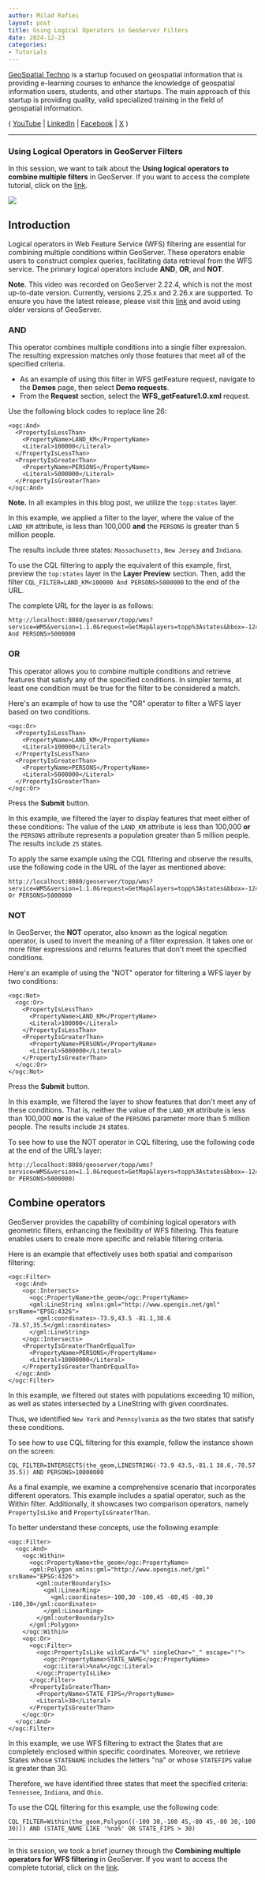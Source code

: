 ```yaml
---
author: Milad Rafiei
layout: post
title: Using Logical Operators in GeoServer Filters
date: 2024-12-23
categories:   
- Tutorials
---
```


[GeoSpatial Techno](https://www.youtube.com/@geospatialtechno) is a startup focused on geospatial information that is providing e-learning courses to enhance the knowledge of geospatial information users, students, and other startups. The main approach of this startup is providing quality, valid specialized training in the field of geospatial information. 

( [YouTube](https://www.youtube.com/@geospatialtechno)
| [LinkedIn](https://www.linkedin.com/in/geospatialtechno)
| [Facebook](https://www.facebook.com/geospatialtechno)
| [X](https://twitter.com/geospatialtechn)
)

----

### Using Logical Operators in GeoServer Filters
In this session, we want to talk about the **Using logical operators to combine multiple filters** in GeoServer. If you want to access the complete tutorial, click on the [link](https://www.youtube.com/watch?v=_9bTXVGqlcA&list=PL_ITaxp1Ob4sjk24Stboa5XbO0LGdEKbL).

[![](https://img.youtube.com/vi/_9bTXVGqlcA/0.jpg)](https://www.youtube.com/watch?v=_9bTXVGqlcA&list=PL_ITaxp1Ob4sjk24Stboa5XbO0LGdEKbL)

## Introduction
Logical operators in Web Feature Service (WFS) filtering are essential for combining multiple conditions within GeoServer. These operators enable users to construct complex queries, facilitating data retrieval from the WFS service. The primary logical operators include **AND**, **OR**, and **NOT**.

**Note.** This video was recorded on GeoServer 2.22.4, which is not the most up-to-date version. Currently, versions 2.25.x and 2.26.x are supported. To ensure you have the latest release, please visit this [link](https://geoserver.org/download/) and avoid using older versions of GeoServer.

### AND
This operator combines multiple conditions into a single filter expression. The resulting expression matches only those features that meet all of the specified criteria.

- As an example of using this filter in WFS getFeature request, navigate to the **Demos** page, then select **Demo requests**.
- From the **Request** section, select the **WFS_getFeature1.0.xml** request.

Use the following block codes to replace line 26:

	<ogc:And>
	  <PropertyIsLessThan>
	    <PropertyName>LAND_KM</PropertyName>
	    <Literal>100000</Literal>
	  </PropertyIsLessThan>
	  <PropertyIsGreaterThan>
	    <PropertyName>PERSONS</PropertyName>
	    <Literal>5000000</Literal>
	  </PropertyIsGreaterThan>
	</ogc:And>

**Note.** In all examples in this blog post, we utilize the `topp:states` layer.

In this example, we applied a filter to the layer, where the value of the `LAND_KM` attribute, is less than 100,000 **and** the `PERSONS` is greater than 5 million people.

The results include three states: `Massachusetts`, `New Jersey` and `Indiana`.


To use the CQL filtering to apply the equivalent of this example, first, preview the `top:states` layer in the **Layer Preview** section. Then, add the filter `CQL_FILTER=LAND_KM<100000 And PERSONS>5000000` to the end of the URL.

The complete URL for the layer is as follows:

	http://localhost:8080/geoserver/topp/wms?service=WMS&version=1.1.0&request=GetMap&layers=topp%3Astates&bbox=-124.73142200000001,24.955967,-66.969849,49.371735&width=768&height=330&srs=EPSG%3A4326&styles=&format=application/openlayers&CQL_FILTER=LAND_KM<100000 And PERSONS>5000000


### OR
This operator allows you to combine multiple conditions and retrieve features that satisfy any of the specified conditions. In simpler terms, at least one condition must be true for the filter to be considered a match.

Here's an example of how to use the "OR" operator to filter a WFS layer based on two conditions.

	<ogc:Or>
	  <PropertyIsLessThan>
	    <PropertyName>LAND_KM</PropertyName>
	    <Literal>100000</Literal>
	  </PropertyIsLessThan>
	  <PropertyIsGreaterThan>
	    <PropertyName>PERSONS</PropertyName>
	    <Literal>5000000</Literal>
	  </PropertyIsGreaterThan>
	</ogc:Or>


Press the **Submit** button.

In this example, we filtered the layer to display features that meet either of these conditions: The value of the `LAND_KM` attribute is less than 100,000 **or** the `PERSONS` attribute represents a population greater than 5 million people. The results include `25` states.


To apply the same example using the CQL filtering and observe the results, use the following code in the URL of the layer as mentioned above:

	http://localhost:8080/geoserver/topp/wms?service=WMS&version=1.1.0&request=GetMap&layers=topp%3Astates&bbox=-124.73142200000001,24.955967,-66.969849,49.371735&width=768&height=330&srs=EPSG%3A4326&styles=&format=application/openlayers&CQL_FILTER=LAND_KM<100000 Or PERSONS>5000000


### NOT
In GeoServer, the **NOT** operator, also known as the logical negation operator, is used to invert the meaning of a filter expression. It takes one or more filter expressions and returns features that don't meet the specified conditions.

Here's an example of using the "NOT" operator for filtering a WFS layer by two conditions:

    <ogc:Not>
      <ogc:Or>
        <PropertyIsLessThan>
          <PropertyName>LAND_KM</PropertyName>
          <Literal>100000</Literal>
        </PropertyIsLessThan>
        <PropertyIsGreaterThan>
          <PropertyName>PERSONS</PropertyName>
          <Literal>5000000</Literal>
        </PropertyIsGreaterThan>
      </ogc:Or>
    </ogc:Not>


Press the **Submit** button.

In this example, we filtered the layer to show features that don't meet any of these conditions. That is, neither the value of the `LAND_KM` attribute is less than 100,000 **nor** is the value of the `PERSONS` parameter more than 5 million people. The results include `24` states.

To see how to use the NOT operator in CQL filtering, use the following code at the end of the URL’s layer:

	http://localhost:8080/geoserver/topp/wms?service=WMS&version=1.1.0&request=GetMap&layers=topp%3Astates&bbox=-124.73142200000001,24.955967,-66.969849,49.371735&width=768&height=330&srs=EPSG%3A4326&styles=&format=application/openlayers&CQL_FILTER=NOT(LAND_KM<100000 Or PERSONS>5000000)


## Combine operators
GeoServer provides the capability of combining logical operators with geometric filters, enhancing the flexibility of WFS filtering. This feature enables users to create more specific and reliable filtering criteria.

Here is an example that effectively uses both spatial and comparison filtering:

    <ogc:Filter>
      <ogc:And>
        <ogc:Intersects>
          <ogc:PropertyName>the_geom</ogc:PropertyName>
          <gml:LineString xmlns:gml="http://www.opengis.net/gml" srsName="EPSG:4326">
            <gml:coordinates>-73.9,43.5 -81.1,38.6 -78.57,35.5</gml:coordinates>
          </gml:LineString>          
        </ogc:Intersects>
        <PropertyIsGreaterThanOrEqualTo>
          <PropertyName>PERSONS</PropertyName>
          <Literal>10000000</Literal>
        </PropertyIsGreaterThanOrEqualTo>
      </ogc:And>
    </ogc:Filter>

  
In this example, we filtered out states with populations exceeding 10 million, as well as states intersected by a LineString with given coordinates.

Thus, we identified `New York` and `Pennsylvania` as the two states that satisfy these conditions.


To see how to use CQL filtering for this example, follow the instance shown on the screen:


	CQL_FILTER=INTERSECTS(the_geom,LINESTRING(-73.9 43.5,-81.1 38.6,-78.57 35.5)) AND PERSONS>10000000
	
	
As a final example, we examine a comprehensive scenario that incorporates different operators. This example includes a spatial operator, such as the Within filter. Additionally, it showcases two comparison operators, namely `PropertyIsLike` and `PropertyIsGreaterThan`.

To better understand these concepts, use the following example:
	

    <ogc:Filter>
      <ogc:And>
        <ogc:Within>
          <ogc:PropertyName>the_geom</ogc:PropertyName>
          <gml:Polygon xmlns:gml="http://www.opengis.net/gml" srsName="EPSG:4326">
            <gml:outerBoundaryIs>
              <gml:LinearRing>
                <gml:coordinates>-100,30 -100,45 -80,45 -80,30 -100,30</gml:coordinates>
              </gml:LinearRing>
            </gml:outerBoundaryIs>
          </gml:Polygon>         
        </ogc:Within>
        <ogc:Or>
          <ogc:Filter>
            <ogc:PropertyIsLike wildCard="%" singleChar="_" escape="!">
              <ogc:PropertyName>STATE_NAME</ogc:PropertyName>
              <ogc:Literal>%na%</ogc:Literal>
            </ogc:PropertyIsLike>
          </ogc:Filter>
          <PropertyIsGreaterThan>
            <PropertyName>STATE_FIPS</PropertyName>
            <Literal>30</Literal>
          </PropertyIsGreaterThan>
        </ogc:Or>
      </ogc:And>
    </ogc:Filter>
  
  
In this example, we use WFS filtering to extract the States that are completely enclosed within specific coordinates. Moreover, we retrieve States whose `STATENAME` includes the letters "na" or whose `STATEFIPS` value is greater than 30.

Therefore, we have identified three states that meet the specified criteria: `Tennessee`, `Indiana`, and `Ohio`.


To use the CQL filtering for this example, use the following code:

	CQL_FILTER=Within(the_geom,Polygon((-100 30,-100 45,-80 45,-80 30,-100 30))) AND (STATE_NAME LIKE '%na%' OR STATE_FIPS > 30)
	

----

In this session, we took a brief journey through the **Combining multiple operators for WFS filtering** in GeoServer. If you want to access the complete tutorial, click on the  [link](https://www.youtube.com/watch?v=_9bTXVGqlcA&list=PL_ITaxp1Ob4sjk24Stboa5XbO0LGdEKbL).